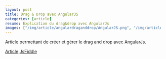 ```yaml
---
layout: post
title: Drag & Drop avec AngularJS
categories: [article]
resume: Explication du drag&drop avec AngularJs
images: ["/img/article/angulardraganddrop/AngularJS.png", "/img/article/angulardraganddrop/directiveDragVue-v3.png"]
---
```

Article permettant de créer et gérer le drag and drop avec AngularJs.

<div class="container-link">
  <a href="http://www.frangular.com/2013/02/drag-drop-avec-angularjs.html" target="_blank">Article</a>
  <a href="http://jsfiddle.net/manland/DveUk/" target="_blank">JsFiddle</a>
</div>